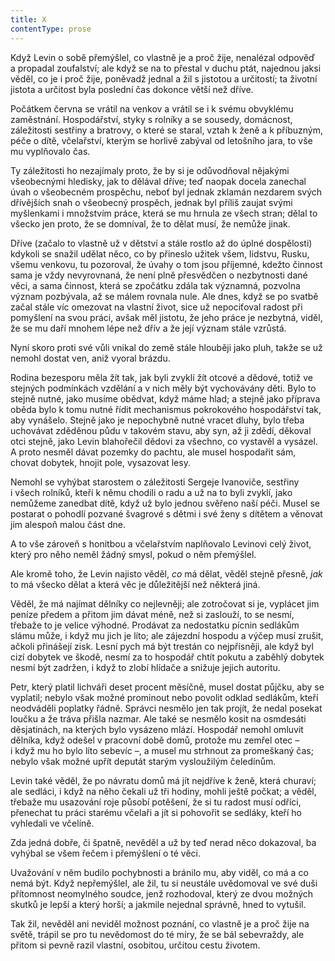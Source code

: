 ```yaml
---
title: X
contentType: prose
---
```


<section>

Když Levin o sobě přemýšlel, co vlastně je a proč žije, nenalézal odpověď a propadal zoufalství; ale když se na to přestal v duchu ptát, najednou jaksi věděl, co je i proč žije, poněvadž jednal a žil s jistotou a určitostí; ta životní jistota a určitost byla poslední čas dokonce větší než dříve.

Počátkem června se vrátil na venkov a vrátil se i k svému obvyklému zaměstnání. Hospodářství, styky s rolníky a se sousedy, domácnost, záležitosti sestřiny a bratrovy, o které se staral, vztah k ženě a k příbuzným, péče o dítě, včelařství, kterým se horlivě zabýval od letošního jara, to vše mu vyplňovalo čas.

Ty záležitosti ho nezajímaly proto, že by si je odůvodňoval nějakými všeobecnými hledisky, jak to dělával dříve; teď naopak docela zanechal úvah o všeobecném prospěchu, neboť byl jednak zklamán nezdarem svých dřívějších snah o všeobecný prospěch, jednak byl příliš zaujat svými myšlenkami i množstvím práce, která se mu hrnula ze všech stran; dělal to všecko jen proto, že se domníval, že to dělat musí, že nemůže jinak.

Dříve (začalo to vlastně už v dětství a stále rostlo až do úplné dospělosti) kdykoli se snažil udělat něco, co by přineslo užitek všem, lidstvu, Rusku, všemu venkovu, tu pozoroval, že úvahy o tom jsou příjemné, kdežto činnost sama je vždy nevyrovnaná, že není plně přesvědčen o nezbytnosti dané věci, a sama činnost, která se zpočátku zdála tak významná, pozvolna význam pozbývala, až se málem rovnala nule. Ale dnes, když se po svatbě začal stále víc omezovat na vlastní život, sice už nepociťoval radost při pomyšlení na svou práci, avšak měl jistotu, že jeho práce je nezbytná, viděl, že se mu daří mnohem lépe než dřív a že její význam stále vzrůstá.

Nyní skoro proti své vůli vnikal do země stále hlouběji jako pluh, takže se už nemohl dostat ven, aniž vyoral brázdu.

Rodina bezesporu měla žít tak, jak byli zvyklí žít otcové a dědové, totiž ve stejných podmínkách vzdělání a v nich měly být vychovávány děti. Bylo to stejně nutné, jako musíme obědvat, když máme hlad; a stejně jako příprava oběda bylo k tomu nutné řídit mechanismus pokrokového hospodářství tak, aby vynášelo. Stejně jako je nepochybně nutné vracet dluhy, bylo třeba uchovávat zděděnou půdu v takovém stavu, aby syn, až ji zdědí, děkoval otci stejně, jako Levin blahořečil dědovi za všechno, co vystavěl a vysázel. A proto nesměl dávat pozemky do pachtu, ale musel hospodařit sám, chovat dobytek, hnojit pole, vysazovat lesy.

Nemohl se vyhýbat starostem o záležitosti Sergeje Ivanoviče, sestřiny i všech rolníků, kteří k němu chodili o radu a už na to byli zvyklí, jako nemůžeme zanedbat dítě, když už bylo jednou svěřeno naší péči. Musel se postarat o pohodlí pozvané švagrové s dětmi i své ženy s dítětem a věnovat jim alespoň malou část dne.

A to vše zároveň s honitbou a včelařstvím naplňovalo Levinovi celý život, který pro něho neměl žádný smysl, pokud o něm přemýšlel.

Ale kromě toho, že Levin najisto věděl, _co_ má dělat, věděl stejně přesně, _jak_ to má všecko dělat a která věc je důležitější než některá jiná.

Věděl, že má najímat dělníky co nejlevněji; ale zotročovat si je, vyplácet jim peníze předem a přitom jim dávat méně, než si zaslouží, to se nesmí, třebaže to je velice výhodné. Prodávat za nedostatku pícnin sedlákům slámu může, i když mu jich je líto; ale zájezdní hospodu a výčep musí zrušit, ačkoli přinášejí zisk. Lesní pych má být trestán co nejpřísněji, ale když byl cizí dobytek ve škodě, nesmí za to hospodář chtít pokutu a zaběhlý dobytek nesmí být zadržen, i když to zlobí hlídače a snižuje jejich autoritu.

Petr, který platil lichváři deset procent měsíčně, musel dostat půjčku, aby se vyplatil; nebylo však možné prominout nebo povolit odklad sedlákům, kteří neodváděli poplatky řádně. Správci nesmělo jen tak projít, že nedal posekat loučku a že tráva přišla nazmar. Ale také se nesmělo kosit na osmdesáti děsjatinách, na kterých bylo vysázeno mlází. Hospodář nemohl omluvit dělníka, když odešel v pracovní době domů, protože mu zemřel otec – i když mu ho bylo líto sebevíc –, a musel mu strhnout za promeškaný čas; nebylo však možné upřít deputát starým vysloužilým čeledínům.

Levin také věděl, že po návratu domů má jít nejdříve k ženě, která churaví; ale sedláci, i když na něho čekali už tři hodiny, mohli ještě počkat; a věděl, třebaže mu usazování roje působí potěšení, že si tu radost musí odříci, přenechat tu práci starému včelaři a jít si pohovořit se sedláky, kteří ho vyhledali ve včelíně.

Zda jedná dobře, či špatně, nevěděl a už by teď nerad něco dokazoval, ba vyhýbal se všem řečem i přemýšlení o té věci.

Uvažování v něm budilo pochybnosti a bránilo mu, aby viděl, co má a co nemá být. Když nepřemýšlel, ale žil, tu si neustále uvědomoval ve své duši přítomnost neomylného soudce, jenž rozhodoval, který ze dvou možných skutků je lepší a který horší; a jakmile nejednal správně, hned to vytušil.

Tak žil, nevěděl ani neviděl možnost poznání, co vlastně je a proč žije na světě, trápil se pro tu nevědomost do té míry, že se bál sebevraždy, ale přitom si pevně razil vlastní, osobitou, určitou cestu životem.

</section>
